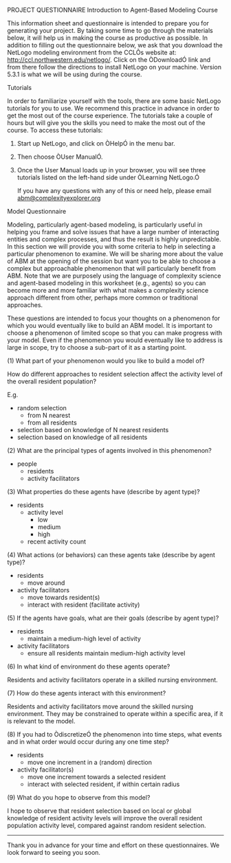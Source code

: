 PROJECT QUESTIONNAIRE
Introduction to Agent-Based Modeling Course

This information sheet and questionnaire is intended to prepare you for generating your project.  By taking some time to go through the materials below, it will help us in making the course as productive as possible. In addition to filling out the questionnaire below, we ask that you download the NetLogo modeling environment from the CCLÕs website at: http://ccl.northwestern.edu/netlogo/. Click on the ÒDownloadÓ link and from there follow the directions to install NetLogo on your machine. Version 5.3.1 is what we will be using during the course. 

Tutorials

In order to familiarize yourself with the tools, there are some basic NetLogo tutorials for you to use. We recommend this practice in advance in order to get the most out of the course experience. The tutorials take a couple of hours but will give you the skills you need to make the most out of the course. To access these tutorials: 

1. Start up NetLogo, and click on ÒHelpÓ in the menu bar.
2. Then choose ÒUser ManualÓ.  
3. Once the User Manual loads up in your browser, you will see three tutorials listed on the left-hand side under ÒLearning NetLogo.Ó

   If you have any questions with any of this or need help, please email abm@complexityexplorer.org

Model Questionnaire

Modeling, particularly agent-based modeling, is particularly useful in helping you frame and solve issues that have a large number of interacting entities and complex processes, and thus the result is highly unpredictable.  In this section we will provide you with some criteria to help in selecting a particular phenomenon to examine.  We will be sharing more about the value of ABM at the opening of the session but want you to be able to choose a complex but approachable phenomenon that will particularly benefit from ABM.  Note that we are purposely using the language of complexity science and agent-based modeling in this worksheet (e.g., agents) so you can become more and more familiar with what makes a complexity science approach different from other, perhaps more common or traditional approaches.

These questions are intended to focus your thoughts on a phenomenon for which you would eventually like to build an ABM model. It is important to choose a phenomenon of limited scope so that you can make progress with your model.  Even if the phenomenon you would eventually like to address is large in scope, try to choose a sub-part of it as a starting point.


(1) What part of your phenomenon would you like to build a model of?

How do different approaches to resident selection affect the activity level of the overall resident population?

E.g.

- random selection
    - from N nearest
    - from all residents
- selection based on knowledge of N nearest residents
- selection based on knowledge of all residents


(2) What are the principal types of agents involved in this phenomenon?

- people
    - residents
    - activity facilitators

(3)   What properties do these agents have (describe by agent type)?

- residents
    - activity level
        - low
        - medium
        - high
    - recent activity count

(4)   What actions (or behaviors) can these agents take (describe by agent type)?

- residents
    - move around
- activity facilitators
    - move towards resident(s)
    - interact with resident (facilitate activity)

(5)   If the agents have goals, what are their goals (describe by agent type)?

- residents
    - maintain a medium-high level of activity
- activity facilitators
    - ensure all residents maintain medium-high activity level


(6)   In what kind of environment do these agents operate?

Residents and activity facilitators operate in a skilled nursing environment.

(7)   How do these agents interact with this environment?

Residents and activity facilitators move around the skilled nursing environment. They may be constrained to operate within a specific area, if it is relevant to the model.


(8)   If you had to ÒdiscretizeÓ the phenomenon into time steps, what events and in what order would occur during any one time step?

- residents
    - move one increment in a (random) direction
- activity facilitator(s)
    - move one increment towards a selected resident
    - interact with selected resident, if within certain radius

(9)   What do you hope to observe from this model?

I hope to observe that resident selection based on local or global knowledge of resident activity levels will improve the overall resident population activity level, compared against random resident selection.

---

Thank you in advance for your time and effort on these questionnaires.  We look forward to seeing you soon.
